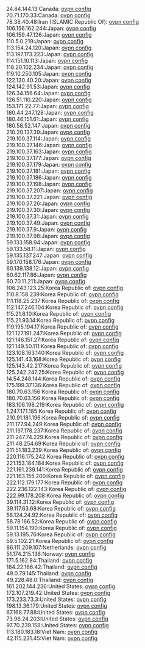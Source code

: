 24.84.144.13:Canada: [ovpn config](vpn/24_84_144_13.ovpn)  
70.71.170.33:Canada: [ovpn config](vpn/70_71_170_33.ovpn)  
78.38.40.48:Iran (ISLAMIC Republic Of): [ovpn config](vpn/78_38_40_48.ovpn)  
106.156.162.244:Japan: [ovpn config](vpn/106_156_162_244.ovpn)  
106.159.47.126:Japan: [ovpn config](vpn/106_159_47_126.ovpn)  
110.5.0.219:Japan: [ovpn config](vpn/110_5_0_219.ovpn)  
113.154.24.120:Japan: [ovpn config](vpn/113_154_24_120.ovpn)  
113.197.173.223:Japan: [ovpn config](vpn/113_197_173_223.ovpn)  
114.151.10.113:Japan: [ovpn config](vpn/114_151_10_113.ovpn)  
118.20.102.234:Japan: [ovpn config](vpn/118_20_102_234.ovpn)  
119.10.250.105:Japan: [ovpn config](vpn/119_10_250_105.ovpn)  
122.130.40.20:Japan: [ovpn config](vpn/122_130_40_20.ovpn)  
124.142.91.53:Japan: [ovpn config](vpn/124_142_91_53.ovpn)  
126.34.156.64:Japan: [ovpn config](vpn/126_34_156_64.ovpn)  
126.51.110.220:Japan: [ovpn config](vpn/126_51_110_220.ovpn)  
153.171.22.77:Japan: [ovpn config](vpn/153_171_22_77.ovpn)  
180.44.247.128:Japan: [ovpn config](vpn/180_44_247_128.ovpn)  
180.46.151.61:Japan: [ovpn config](vpn/180_46_151_61.ovpn)  
180.58.52.147:Japan: [ovpn config](vpn/180_58_52_147.ovpn)  
210.20.137.39:Japan: [ovpn config](vpn/210_20_137_39.ovpn)  
219.100.37.114:Japan: [ovpn config](vpn/219_100_37_114.ovpn)  
219.100.37.146:Japan: [ovpn config](vpn/219_100_37_146.ovpn)  
219.100.37.163:Japan: [ovpn config](vpn/219_100_37_163.ovpn)  
219.100.37.177:Japan: [ovpn config](vpn/219_100_37_177.ovpn)  
219.100.37.179:Japan: [ovpn config](vpn/219_100_37_179.ovpn)  
219.100.37.181:Japan: [ovpn config](vpn/219_100_37_181.ovpn)  
219.100.37.186:Japan: [ovpn config](vpn/219_100_37_186.ovpn)  
219.100.37.198:Japan: [ovpn config](vpn/219_100_37_198.ovpn)  
219.100.37.207:Japan: [ovpn config](vpn/219_100_37_207.ovpn)  
219.100.37.221:Japan: [ovpn config](vpn/219_100_37_221.ovpn)  
219.100.37.26:Japan: [ovpn config](vpn/219_100_37_26.ovpn)  
219.100.37.30:Japan: [ovpn config](vpn/219_100_37_30.ovpn)  
219.100.37.31:Japan: [ovpn config](vpn/219_100_37_31.ovpn)  
219.100.37.49:Japan: [ovpn config](vpn/219_100_37_49.ovpn)  
219.100.37.9:Japan: [ovpn config](vpn/219_100_37_9.ovpn)  
219.100.37.98:Japan: [ovpn config](vpn/219_100_37_98.ovpn)  
59.133.158.94:Japan: [ovpn config](vpn/59_133_158_94.ovpn)  
59.133.58.11:Japan: [ovpn config](vpn/59_133_58_11.ovpn)  
59.135.137.247:Japan: [ovpn config](vpn/59_135_137_247.ovpn)  
59.170.158.176:Japan: [ovpn config](vpn/59_170_158_176.ovpn)  
60.139.138.12:Japan: [ovpn config](vpn/60_139_138_12.ovpn)  
60.62.117.86:Japan: [ovpn config](vpn/60_62_117_86.ovpn)  
60.70.11.211:Japan: [ovpn config](vpn/60_70_11_211.ovpn)  
106.243.123.25:Korea Republic of: [ovpn config](vpn/106_243_123_25.ovpn)  
110.8.158.239:Korea Republic of: [ovpn config](vpn/110_8_158_239.ovpn)  
111.118.25.237:Korea Republic of: [ovpn config](vpn/111_118_25_237.ovpn)  
112.147.246.104:Korea Republic of: [ovpn config](vpn/112_147_246_104.ovpn)  
115.21.6.10:Korea Republic of: [ovpn config](vpn/115_21_6_10.ovpn)  
115.21.93.14:Korea Republic of: [ovpn config](vpn/115_21_93_14.ovpn)  
119.195.194.17:Korea Republic of: [ovpn config](vpn/119_195_194_17.ovpn)  
121.127.191.247:Korea Republic of: [ovpn config](vpn/121_127_191_247.ovpn)  
121.146.151.27:Korea Republic of: [ovpn config](vpn/121_146_151_27.ovpn)  
121.149.50.111:Korea Republic of: [ovpn config](vpn/121_149_50_111.ovpn)  
123.108.163.140:Korea Republic of: [ovpn config](vpn/123_108_163_140.ovpn)  
125.141.43.168:Korea Republic of: [ovpn config](vpn/125_141_43_168.ovpn)  
125.143.42.217:Korea Republic of: [ovpn config](vpn/125_143_42_217.ovpn)  
125.242.247.25:Korea Republic of: [ovpn config](vpn/125_242_247_25.ovpn)  
14.54.248.144:Korea Republic of: [ovpn config](vpn/14_54_248_144.ovpn)  
175.199.37.136:Korea Republic of: [ovpn config](vpn/175_199_37_136.ovpn)  
180.70.63.156:Korea Republic of: [ovpn config](vpn/180_70_63_156.ovpn)  
180.70.63.156:Korea Republic of: [ovpn config](vpn/180_70_63_156.ovpn)  
183.106.198.219:Korea Republic of: [ovpn config](vpn/183_106_198_219.ovpn)  
1.247.171.185:Korea Republic of: [ovpn config](vpn/1_247_171_185.ovpn)  
210.91.181.196:Korea Republic of: [ovpn config](vpn/210_91_181_196.ovpn)  
211.177.94.249:Korea Republic of: [ovpn config](vpn/211_177_94_249.ovpn)  
211.197.178.237:Korea Republic of: [ovpn config](vpn/211_197_178_237.ovpn)  
211.247.74.229:Korea Republic of: [ovpn config](vpn/211_247_74_229.ovpn)  
211.48.254.69:Korea Republic of: [ovpn config](vpn/211_48_254_69.ovpn)  
211.51.183.239:Korea Republic of: [ovpn config](vpn/211_51_183_239.ovpn)  
220.116.175.242:Korea Republic of: [ovpn config](vpn/220_116_175_242.ovpn)  
221.153.184.184:Korea Republic of: [ovpn config](vpn/221_153_184_184.ovpn)  
221.161.239.141:Korea Republic of: [ovpn config](vpn/221_161_239_141.ovpn)  
221.163.155.200:Korea Republic of: [ovpn config](vpn/221_163_155_200.ovpn)  
222.112.179.177:Korea Republic of: [ovpn config](vpn/222_112_179_177.ovpn)  
222.236.122.143:Korea Republic of: [ovpn config](vpn/222_236_122_143.ovpn)  
222.99.178.208:Korea Republic of: [ovpn config](vpn/222_99_178_208.ovpn)  
39.114.31.12:Korea Republic of: [ovpn config](vpn/39_114_31_12.ovpn)  
39.117.63.68:Korea Republic of: [ovpn config](vpn/39_117_63_68.ovpn)  
58.124.24.92:Korea Republic of: [ovpn config](vpn/58_124_24_92.ovpn)  
58.78.166.52:Korea Republic of: [ovpn config](vpn/58_78_166_52.ovpn)  
59.11.154.190:Korea Republic of: [ovpn config](vpn/59_11_154_190.ovpn)  
59.13.195.76:Korea Republic of: [ovpn config](vpn/59_13_195_76.ovpn)  
59.5.102.21:Korea Republic of: [ovpn config](vpn/59_5_102_21.ovpn)  
86.111.209.107:Netherlands: [ovpn config](vpn/86_111_209_107.ovpn)  
51.174.215.136:Norway: [ovpn config](vpn/51_174_215_136.ovpn)  
171.5.162.84:Thailand: [ovpn config](vpn/171_5_162_84.ovpn)  
184.22.166.42:Thailand: [ovpn config](vpn/184_22_166_42.ovpn)  
49.0.79.145:Thailand: [ovpn config](vpn/49_0_79_145.ovpn)  
49.228.48.0:Thailand: [ovpn config](vpn/49_228_48_0.ovpn)  
161.202.144.236:United States: [ovpn config](vpn/161_202_144_236.ovpn)  
172.107.219.42:United States: [ovpn config](vpn/172_107_219_42.ovpn)  
173.233.73.3:United States: [ovpn config](vpn/173_233_73_3.ovpn)  
198.13.36.179:United States: [ovpn config](vpn/198_13_36_179.ovpn)  
67.168.77.88:United States: [ovpn config](vpn/67_168_77_88.ovpn)  
73.96.24.203:United States: [ovpn config](vpn/73_96_24_203.ovpn)  
97.70.239.158:United States: [ovpn config](vpn/97_70_239_158.ovpn)  
113.180.183.18:Viet Nam: [ovpn config](vpn/113_180_183_18.ovpn)  
42.115.231.45:Viet Nam: [ovpn config](vpn/42_115_231_45.ovpn)  
